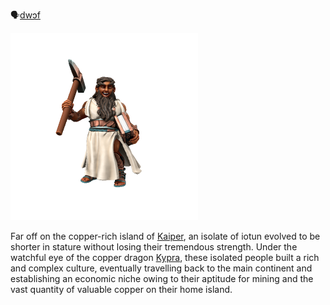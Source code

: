 🗣[dwɔf]()

![](../../_assets/species/dwarf.png)

Far off on the copper-rich island of [Kaiper](../../Locations/Kaiper/Kaiper.md), an isolate of iotun evolved to be shorter in stature without losing their tremendous strength. Under the watchful eye of the copper dragon [Kypra](../../People/Dragons/Kypra), these isolated people built a rich and complex culture, eventually travelling back to the main continent and establishing an economic niche owing to their aptitude for mining and the vast quantity of valuable copper on their home island.